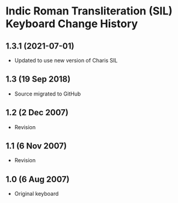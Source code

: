 Indic Roman Transliteration (SIL) Keyboard Change History
=======================

1.3.1 (2021-07-01)
----------------
* Updated to use new version of Charis SIL

1.3 (19 Sep 2018)
-----------------
* Source migrated to GitHub

1.2 (2 Dec 2007)
-----------------
* Revision

1.1 (6 Nov 2007)
-----------------
* Revision

1.0 (6 Aug 2007)
-----------------
* Original keyboard
